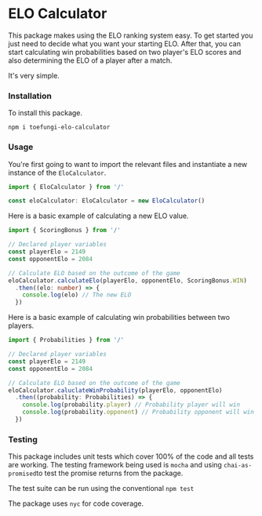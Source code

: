 # ELO Calculator
This package makes using the ELO ranking system easy. To get started you just need to decide what you want your starting 
ELO. After that, you can start calculating win probabilities based on two player's ELO scores and also determining the
ELO of a player after a match.

It's very simple.

### Installation
To install this package.

`npm i toefungi-elo-calculator`

### Usage
You're first going to want to import the relevant files and instantiate a new instance of the `EloCalculator`.
```typescript
import { EloCalculator } from '/'

const eloCalculator: EloCalculator = new EloCalculator()
```

Here is a basic example of calculating a new ELO value.
```typescript
import { ScoringBonus } from '/'

// Declared player variables
const playerElo = 2149
const opponentElo = 2084

// Calculate ELO based on the outcome of the game
eloCalculator.calculateElo(playerElo, opponentElo, ScoringBonus.WIN)
  .then((elo: number) => {
    console.log(elo) // The new ELO
  })
```

Here is a basic example of calculating win probabilities between two players.
```typescript
import { Probabilities } from '/'

// Declared player variables
const playerElo = 2149
const opponentElo = 2084

// Calculate ELO based on the outcome of the game
eloCalculator.caluclateWinProbability(playerElo, opponentElo)
  .then((probability: Probabilities) => {
    console.log(probability.player) // Probability player will win
    console.log(probability.opponent) // Probability opponent will win
  })
```

### Testing
This package includes unit tests which cover 100% of the code and all tests are working. 
The testing framework being used is `mocha` and using `chai-as-promised`to test the promise returns from the package.

The test suite can be run using the conventional `npm test`

The package uses `nyc` for code coverage.
